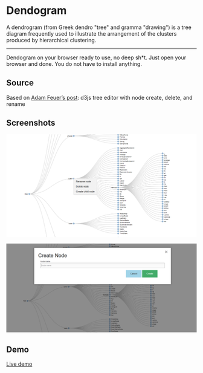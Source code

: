 # Dendogram
A dendrogram (from Greek dendro "tree" and gramma "drawing") is a tree diagram frequently used to illustrate the arrangement of the clusters produced by hierarchical clustering.
____

Dendogram on your browser ready to use, no deep sh*t. Just open your browser and done. You do not have to install anything.

## Source
Based on [Adam Feuer’s post]: d3js tree editor with node create, delete, and rename

## Screenshots
![Node Options Image](screenshots/Screenshot_options.png)

![Create Node Image](screenshots/Screenshot_create_node.png)

## Demo
[Live demo]

[Live demo]: http://bl.ocks.org/adamfeuer/raw/042bfa0dde0059e2b288/

[Adam Feuer’s post]: https://bl.ocks.org/adamfeuer/042bfa0dde0059e2b288

